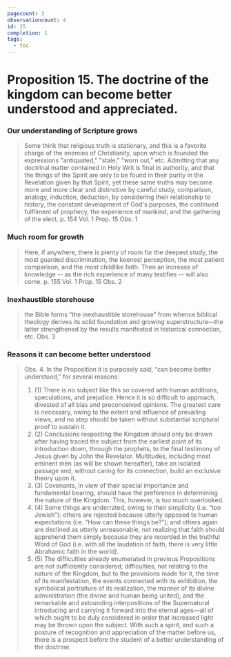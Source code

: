 ```yaml
---
pagecount: 3
observationcount: 4
id: 15
completion: 1
tags:
  - toc
---
```

# Proposition 15. The doctrine of the kingdom can become better understood and appreciated.
### Our understanding of Scripture grows
> Some think that religious truth is stationary, and this is a favorite charge of the enemies of Christianity, upon which is founded the expressions "antiquated," "stale," "worn out," etc. Admitting that any doctrinal matter contained in Holy Writ is final in authority, and that the things of the Spirit are only to be found in their purity in the Revelation given by that Spirit, yet these same truths may become more and more clear and distinctive by careful study, comparison, analogy, induction, deduction, by considering their relationship to history, the constant development of God's purposes, the continued fulfilment of prophecy, the experience of mankind, and the gathering of the elect.
> p. 154 Vol. 1 Prop. 15 Obs. 1
### Much room for growth
> Here, if anywhere, there is plenty of room for the deepest study, the most guarded discrimination, the keenest perception, the most patient comparison, and the most childlike faith.  Then an increase of knowledge -- as the rich experience of many testifies -- will also come.
> p. 155 Vol. 1 Prop. 15 Obs. 2
### Inexhaustible storehouse
>the Bible forms “the inexhaustible storehouse” from whence biblical theology derives its solid foundation and growing superstructure—the latter strengthened by the results manifested in historical connection, etc.
>Obs. 3
### Reasons it can become better understood
>Obs. 4. In the Proposition it is purposely said, “can become better understood,” for several reasons: 
>1. (1) There is no subject like this so covered with human additions, speculations, and prejudice. Hence it is so difficult to approach, divested of all bias and preconceived opinions. The greatest care is necessary, owing to the extent and influence of prevailing views, and no step should be taken without substantial scriptural proof to sustain it. 
>2. (2) Conclusions respecting the Kingdom should only be drawn after having traced the subject from the earliest point of its introduction down, through the prophets, to the final testimony of Jesus given by John the Revelator. Multitudes, including most eminent men (as will be shown hereafter), take an isolated passage and, without caring for its connection, build an exclusive theory upon it. 
>3. (3) Covenants, in view of their special importance and fundamental bearing, should have the preference in determining the nature of the Kingdom. This, however, is too much overlooked. 
>4. (4) Some things are underrated, owing to their simplicity (i.e. “too Jewish”): others are rejected because utterly opposed to human expectations (i.e. “How can these things be?”); and others again are declined as utterly unreasonable, not realizing that faith should apprehend them simply because they are recorded in the truthful Word of God (i.e. with all the laudation of faith, there is very little Abrahamic faith in the world). 
>5. (5) The difficulties already enumerated in previous Propositions are not sufficiently considered; difficulties, not relating to the nature of the Kingdom, but to the provisions made for it, the time of its manifestation, the events connected with its exhibition, the symbolical portraiture of its realization, the manner of its divine administration (the divine and human being united), and the remarkable and astounding interpositions of the Supernatural introducing and carrying it forward into the eternal ages—all of which ought to be duly considered in order that increased light may be thrown upon the subject. With such a spirit, and such a posture of recognition and appreciation of the matter before us, there is a prospect before the student of a better understanding of the doctrine.
